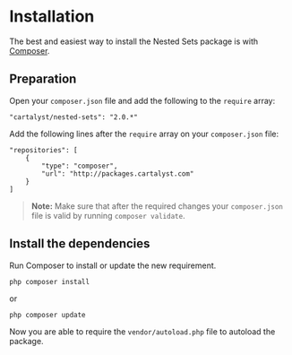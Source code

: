 # Installation

The best and easiest way to install the Nested Sets package is with [Composer](http://getcomposer.org).

## Preparation

Open your `composer.json` file and add the following to the `require` array:

	"cartalyst/nested-sets": "2.0.*"

Add the following lines after the `require` array on your `composer.json` file:

	"repositories": [
		{
			"type": "composer",
			"url": "http://packages.cartalyst.com"
		}
	]

> **Note:** Make sure that after the required changes your `composer.json` file is valid by running `composer validate`.

## Install the dependencies

Run Composer to install or update the new requirement.

	php composer install

or

	php composer update

Now you are able to require the `vendor/autoload.php` file to autoload the package.
